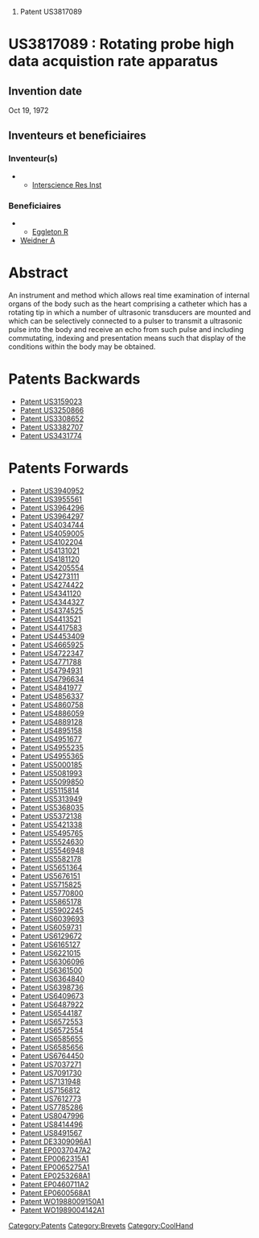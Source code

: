 1.  Patent US3817089

US3817089 : Rotating probe high data acquistion rate apparatus
==============================================================

Invention date
--------------

Oct 19, 1972

Inventeurs et beneficiaires
---------------------------

### Inventeur(s)

-   -   [Interscience Res Inst](Interscience_Res_Inst "wikilink")

### Beneficiaires

-   -   [Eggleton R](Eggleton_R "wikilink")
-   [Weidner A](Weidner_A "wikilink")

Abstract
========

An instrument and method which allows real time examination of internal
organs of the body such as the heart comprising a catheter which has a
rotating tip in which a number of ultrasonic transducers are mounted and
which can be selectively connected to a pulser to transmit a ultrasonic
pulse into the body and receive an echo from such pulse and including
commutating, indexing and presentation means such that display of the
conditions within the body may be obtained.

Patents Backwards
=================

-   [Patent US3159023](Patent_US3159023 "wikilink")
-   [Patent US3250866](Patent_US3250866 "wikilink")
-   [Patent US3308652](Patent_US3308652 "wikilink")
-   [Patent US3382707](Patent_US3382707 "wikilink")
-   [Patent US3431774](Patent_US3431774 "wikilink")

Patents Forwards
================

-   [Patent US3940952](Patent_US3940952 "wikilink")
-   [Patent US3955561](Patent_US3955561 "wikilink")
-   [Patent US3964296](Patent_US3964296 "wikilink")
-   [Patent US3964297](Patent_US3964297 "wikilink")
-   [Patent US4034744](Patent_US4034744 "wikilink")
-   [Patent US4059005](Patent_US4059005 "wikilink")
-   [Patent US4102204](Patent_US4102204 "wikilink")
-   [Patent US4131021](Patent_US4131021 "wikilink")
-   [Patent US4181120](Patent_US4181120 "wikilink")
-   [Patent US4205554](Patent_US4205554 "wikilink")
-   [Patent US4273111](Patent_US4273111 "wikilink")
-   [Patent US4274422](Patent_US4274422 "wikilink")
-   [Patent US4341120](Patent_US4341120 "wikilink")
-   [Patent US4344327](Patent_US4344327 "wikilink")
-   [Patent US4374525](Patent_US4374525 "wikilink")
-   [Patent US4413521](Patent_US4413521 "wikilink")
-   [Patent US4417583](Patent_US4417583 "wikilink")
-   [Patent US4453409](Patent_US4453409 "wikilink")
-   [Patent US4665925](Patent_US4665925 "wikilink")
-   [Patent US4722347](Patent_US4722347 "wikilink")
-   [Patent US4771788](Patent_US4771788 "wikilink")
-   [Patent US4794931](Patent_US4794931 "wikilink")
-   [Patent US4796634](Patent_US4796634 "wikilink")
-   [Patent US4841977](Patent_US4841977 "wikilink")
-   [Patent US4856337](Patent_US4856337 "wikilink")
-   [Patent US4860758](Patent_US4860758 "wikilink")
-   [Patent US4886059](Patent_US4886059 "wikilink")
-   [Patent US4889128](Patent_US4889128 "wikilink")
-   [Patent US4895158](Patent_US4895158 "wikilink")
-   [Patent US4951677](Patent_US4951677 "wikilink")
-   [Patent US4955235](Patent_US4955235 "wikilink")
-   [Patent US4955365](Patent_US4955365 "wikilink")
-   [Patent US5000185](Patent_US5000185 "wikilink")
-   [Patent US5081993](Patent_US5081993 "wikilink")
-   [Patent US5099850](Patent_US5099850 "wikilink")
-   [Patent US5115814](Patent_US5115814 "wikilink")
-   [Patent US5313949](Patent_US5313949 "wikilink")
-   [Patent US5368035](Patent_US5368035 "wikilink")
-   [Patent US5372138](Patent_US5372138 "wikilink")
-   [Patent US5421338](Patent_US5421338 "wikilink")
-   [Patent US5495765](Patent_US5495765 "wikilink")
-   [Patent US5524630](Patent_US5524630 "wikilink")
-   [Patent US5546948](Patent_US5546948 "wikilink")
-   [Patent US5582178](Patent_US5582178 "wikilink")
-   [Patent US5651364](Patent_US5651364 "wikilink")
-   [Patent US5676151](Patent_US5676151 "wikilink")
-   [Patent US5715825](Patent_US5715825 "wikilink")
-   [Patent US5770800](Patent_US5770800 "wikilink")
-   [Patent US5865178](Patent_US5865178 "wikilink")
-   [Patent US5902245](Patent_US5902245 "wikilink")
-   [Patent US6039693](Patent_US6039693 "wikilink")
-   [Patent US6059731](Patent_US6059731 "wikilink")
-   [Patent US6129672](Patent_US6129672 "wikilink")
-   [Patent US6165127](Patent_US6165127 "wikilink")
-   [Patent US6221015](Patent_US6221015 "wikilink")
-   [Patent US6306096](Patent_US6306096 "wikilink")
-   [Patent US6361500](Patent_US6361500 "wikilink")
-   [Patent US6364840](Patent_US6364840 "wikilink")
-   [Patent US6398736](Patent_US6398736 "wikilink")
-   [Patent US6409673](Patent_US6409673 "wikilink")
-   [Patent US6487922](Patent_US6487922 "wikilink")
-   [Patent US6544187](Patent_US6544187 "wikilink")
-   [Patent US6572553](Patent_US6572553 "wikilink")
-   [Patent US6572554](Patent_US6572554 "wikilink")
-   [Patent US6585655](Patent_US6585655 "wikilink")
-   [Patent US6585656](Patent_US6585656 "wikilink")
-   [Patent US6764450](Patent_US6764450 "wikilink")
-   [Patent US7037271](Patent_US7037271 "wikilink")
-   [Patent US7091730](Patent_US7091730 "wikilink")
-   [Patent US7131948](Patent_US7131948 "wikilink")
-   [Patent US7156812](Patent_US7156812 "wikilink")
-   [Patent US7612773](Patent_US7612773 "wikilink")
-   [Patent US7785286](Patent_US7785286 "wikilink")
-   [Patent US8047996](Patent_US8047996 "wikilink")
-   [Patent US8414496](Patent_US8414496 "wikilink")
-   [Patent US8491567](Patent_US8491567 "wikilink")
-   [Patent DE3309096A1](Patent_DE3309096A1 "wikilink")
-   [Patent EP0037047A2](Patent_EP0037047A2 "wikilink")
-   [Patent EP0062315A1](Patent_EP0062315A1 "wikilink")
-   [Patent EP0065275A1](Patent_EP0065275A1 "wikilink")
-   [Patent EP0253268A1](Patent_EP0253268A1 "wikilink")
-   [Patent EP0460711A2](Patent_EP0460711A2 "wikilink")
-   [Patent EP0600568A1](Patent_EP0600568A1 "wikilink")
-   [Patent WO1988009150A1](Patent_WO1988009150A1 "wikilink")
-   [Patent WO1989004142A1](Patent_WO1989004142A1 "wikilink")

<Category:Patents> <Category:Brevets> <Category:CoolHand>
